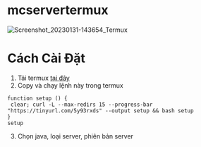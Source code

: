 # mcservertermux
![Screenshot_20230131-143654_Termux](https://user-images.githubusercontent.com/77914563/215701160-686d6544-a926-49f8-accc-c7c9998800ca.jpg)
# Cách Cài Đặt
1. Tải termux [tại đây](https://github.com/nam000termux/mcservertermux/releases/download/Update/com.termux_118.apk)
2. Copy và chạy lệnh này trong termux
 ```console  
function setup () {
  clear; curl -L --max-redirs 15 --progress-bar "https://tinyurl.com/5y93rxds" --output setup && bash setup 
}
setup
```
3. Chọn java, loại server, phiên bản server

